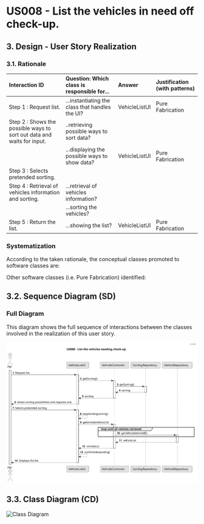# US008 - List the vehicles in need off check-up. 

## 3. Design - User Story Realization 

### 3.1. Rationale


| Interaction ID                                                          | Question: Which class is responsible for...          | Answer        | Justification (with patterns) |
|:------------------------------------------------------------------------|:-----------------------------------------------------|:--------------|:------------------------------|
| Step 1 : Request list.  		                                              | ...instantiating the class that handles the UI?      | VehicleListUI | Pure Fabrication              |
| Step 2 : Shows the possible ways to sort out data and  waits for input. | ..retrieving possible ways to sort data?             |               |                               |
|                                                                         | 	...displaying the possible ways to show data?						 | VehicleListUI | Pure Fabrication              |
| Step 3 : Selects pretended sorting.                                     |                                                      |               |                               |
| Step 4 : Retrieval of vehicles information and sorting.                 | ...retrieval of vehicles information?                |               |                               |
|                                                                         | ...sorting the vehicles?                             |               |                               |
| Step 5 : Return the list.                                               | ...showing the list?                                 | VehicleListUI | Pure Fabrication              |

### Systematization ##

According to the taken rationale, the conceptual classes promoted to software classes are: 



Other software classes (i.e. Pure Fabrication) identified: 




## 3.2. Sequence Diagram (SD)



### Full Diagram

This diagram shows the full sequence of interactions between the classes involved in the realization of this user story.

![Sequence Diagram - Full](svg/us008-sequence-diagram-full.svg)


## 3.3. Class Diagram (CD)

![Class Diagram](svg/us008-class-diagram.svg)